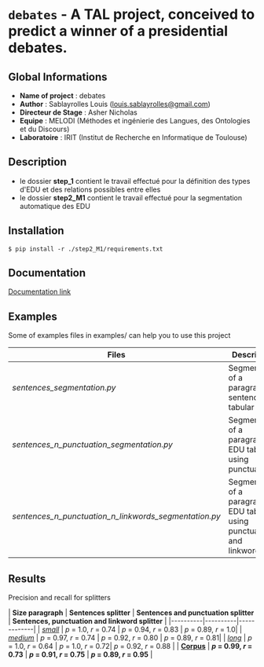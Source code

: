 ``debates`` - A TAL project, conceived to predict a winner of a presidential debates.
===================================

Global Informations
-------------------------------

- **Name of project** : debates
- **Author** : Sablayrolles Louis (louis.sablayrolles@gmail.com)
- **Directeur de Stage** : Asher Nicholas
- **Equipe** : MELODI (Méthodes et ingénierie des Langues, des Ontologies et du Discours)
- **Laboratoire** : IRIT (Institut de Recherche en Informatique de Toulouse)

Description
------------------

- le dossier **step_1** contient le travail effectué pour la définition des types d'EDU et des relations possibles entre elles
- le dossier **step2_M1** contient le travail effectué pour la segmentation automatique des EDU

Installation
------------------

``
$ pip install -r ./step2_M1/requirements.txt
``

Documentation
------------------------

[Documentation link](https://github.com/Sablayrolles/debates/wiki)

Examples
---------------

Some of examples files in examples/ can help you to use this project

| **Files**   |      **Description**      |
|----------|-------------|
| *sentences_segmentation.py* | Segmentation of a paragraph in sentences tabular |
| *sentences\_n\_punctuation_segmentation.py* |   Segmentation of a paragraph in EDU tabular using punctuation   |
| *sentences\_n\_punctuation\_n\_linkwords_segmentation.py* | Segmentation of a paragraph in EDU tabular using punctuation and linkwords |

Results
-----------

Precision and recall for splitters

| **Size paragraph**  | **Sentences splitter**   |      **Sentences and punctuation splitter**      |      **Sentences, punctuation and linkword splitter**      |
|----------|----------|-------------|
| *<u>small</u>* | *p* = 1.0, *r* = 0.74 | *p* = 0.94, *r* = 0.83 | *p* = 0.89, *r* = 1.0|
| *<u>medium</u>* | *p* = 0.97, *r* = 0.74 | *p* = 0.92, *r* = 0.80 | *p* = 0.89, *r* = 0.81|
| *<u>long</u>* | *p* = 1.0, *r* = 0.64 | *p* = 1.0, *r* = 0.72| *p* = 0.92, *r* = 0.88 |
| **<u>Corpus</u>** | ***p* = 0.99, *r* = 0.73**  | ***p* = 0.91, *r* = 0.75** | ***p* = 0.89, *r* = 0.95** |
<!---
http://python.physique.free.fr/aide/Partie1.html 

Markdown fichier export restructured text

--->